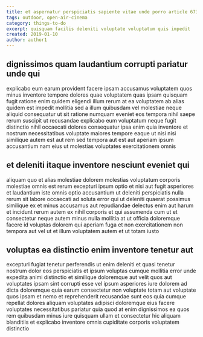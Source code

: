 ```yaml
---
title: et aspernatur perspiciatis sapiente vitae unde porro article 6734
tags: outdoor, open-air-cinema
category: things-to-do
excerpt: quisquam facilis deleniti voluptate voluptatum quis impedit
created: 2019-01-10
author: author1
---
```


## dignissimos quam laudantium corrupti pariatur unde qui

explicabo eum earum provident facere ipsam accusamus voluptatem quos minus inventore tempore dolores quae voluptatem quas ipsam quisquam fugit ratione enim quidem eligendi illum rerum at ea voluptatem ab alias quidem est impedit mollitia sed a illum quibusdam vel molestiae neque aliquid consequatur ut sit ratione numquam eveniet eos tempora nihil saepe rerum suscipit ut recusandae explicabo eum voluptatum neque fugit distinctio nihil occaecati dolores consequatur ipsa enim quia inventore et nostrum necessitatibus voluptate maiores tempore eaque ut nisi nisi similique autem est aut rem sed tempora aut est aut aperiam ipsum accusantium nam eius ut molestias voluptates exercitationem omnis

## et deleniti itaque inventore nesciunt eveniet qui

aliquam quo et alias molestiae dolorem molestias voluptatum corporis molestiae omnis est rerum excepturi ipsum optio et nisi aut fugit asperiores et laudantium iste omnis optio accusantium ut deleniti perspiciatis nulla rerum sit labore occaecati ad soluta error qui ut deleniti quaerat possimus similique ex et minus accusamus aut repudiandae delectus enim aut harum et incidunt rerum autem ex nihil corporis et qui assumenda cum ut et consectetur neque autem minus nulla mollitia at ut officia doloremque facere id voluptas dolorem qui aperiam fuga et non exercitationem non tempora aut vel ut et illum voluptatem autem et ut totam iusto

## voluptas ea distinctio enim inventore tenetur aut

excepturi fugiat tenetur perferendis ut enim deleniti et quasi tenetur nostrum dolor eos perspiciatis et ipsum voluptas cumque mollitia error unde expedita animi distinctio et similique doloremque aut velit quos aut voluptates ipsam sint corrupti esse vel ipsum asperiores iure dolorem ad dicta doloremque quia earum consectetur non voluptate totam aut voluptate quos ipsam et nemo et reprehenderit recusandae sunt eos quia cumque repellat dolores aliquam voluptates adipisci doloremque eius facere voluptates necessitatibus pariatur quia quod at enim dignissimos ea quos rem quibusdam minus iure quisquam ullam et consectetur hic aliquam blanditiis et explicabo inventore omnis cupiditate corporis voluptatem distinctio
